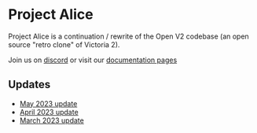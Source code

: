 # Project Alice

Project Alice is a continuation / rewrite of the Open V2 codebase (an open source "retro clone" of Victoria 2).

Join us on [discord](https://discord.gg/QUJExr4mRn) or visit our [documentation pages](https://schombert.github.io/Project-Alice/)

## Updates

- [May 2023 update](https://github.com/schombert/Project-Alice/blob/main/docs/Devlogs/may/may.md)
- [April 2023 update](https://github.com/schombert/Project-Alice/blob/main/docs/Devlogs/april/april.md)
- [March 2023 update](https://github.com/schombert/Project-Alice/blob/main/docs/Devlogs/march/march.md)

